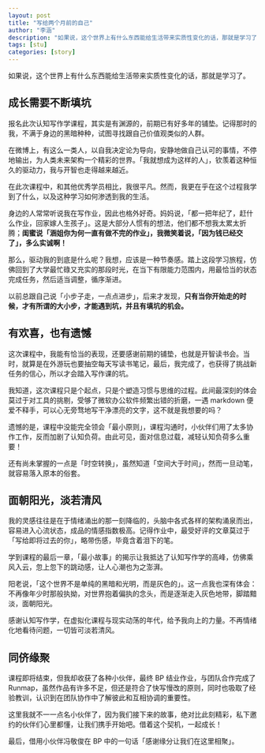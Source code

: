 ```yaml
---
layout: post
title: "写给两个月前的自己"
author: "李涵"
description: "如果说，这个世界上有什么东西能给生活带来实质性变化的话，那就是学习了。"
tags: [stu]
categories: [story]
---
```


如果说，这个世界上有什么东西能给生活带来实质性变化的话，那就是学习了。

## 成长需要不断填坑

报名此次认知写作学课程，其实是有渊源的，前期已有好多年的铺垫。记得那时的我，不满于身边的黑暗种种，试图寻找跟自己价值观类似的人群。

在微博上，有这么一类人，以自我决定论为导向，安静地做自己认可的事情，不停地输出，为人类未来架构一个精彩的世界。「我就想成为这样的人」，钦羡着这种恒久的驱动力，我与开智也走得越来越近。

在此次课程中，和其他优秀学员相比，我很平凡。然而，我更在乎在这个过程我学到了什么，以及这种学习如何渗透到我的生活。

身边的人常常听说我在写作业，因此也格外好奇。妈妈说，「都一把年纪了，赶什么作业，回家嫁人生孩子」。这是大部分人惯有的想法，他们都不想我太累太折腾；**闺蜜说「涵姐你为何一直有做不完的作业」，我微笑着说，「因为钱已经交了」，多么实诚啊！**

那么，驱动我的到底是什么呢？我想，应该是一种节奏感。踏上这段学习旅程，仿佛回到了大学最忙碌又充实的那段时光，在当下有限能力范围内，用最恰当的状态完成任务，然后适当调整，循序渐进。

以前总跟自己说「小步子走，一点点进步」，后来才发现，**只有当你开始走的时候，才有所谓的大小步，才能遇到坑，并且有填坑的机会。**

## 有欢喜，也有遗憾

这次课程中，我能有恰当的表现，还要感谢前期的铺垫，也就是开智读书会。当时，就算是在外游玩也要抽空每天写读书笔记，最后，我完成了，也获得了挑战新任务的信心，所以才会踏入写作课的坑。

我知道，这次课程只是个起点，只是个塑造习惯与思维的过程。此间最深刻的体会莫过于对工具的挑剔，受够了微软办公软件频繁出错的折磨，一遇 markdown 便爱不释手，可以心无旁骛地写干净漂亮的文字，这不就是我想要的吗？

遗憾的是，课程中没能完全领会「最小原则」，课程沟通时，小伙伴们用了太多协作工作，反而加剧了认知负荷。由此可见，面对信息过载，减轻认知负荷多么重要！

还有尚未掌握的一点是「时空转换」，虽然知道「空间大于时间」，然而一旦动笔，就容易落入原本的俗套。

## 面朝阳光，淡若清风

我的灵感往往是在于情绪涌出的那一刻降临的，头脑中各式各样的架构涌泉而出，容易进入心流状态，成品的情感指数极高。记得作业中，最受好评的文章莫过于「写给即将过去的你」，略带伤感，毕竟含着泪下的笔。

学到课程的最后一章，「最小故事」的揭示让我抵达了认知写作学的高峰，仿佛乘风入云，忽上忽下的跳动感，让人心潮也为之澎湃。

阳老说，「这个世界不是单纯的黑暗和光明，而是灰色的」。这一点我也深有体会：不再像年少时那般执拗，对世界抱着偏执的念头，而是逐渐走入灰色地带，脚踏黯淡，面朝阳光。

感谢认知写作学，在虚拟化课程与现实动荡的年代，给予我向上的力量。不再情绪化地看待问题，一切皆可淡若清风。

## 同侪缘聚

课程即将结束，但我却收获了各种小伙伴，最终 BP 结业作业，与团队合作完成了 Runmap，虽然作品有许多不足，但还是符合了快写慢改的原则，同时也吸取了经验教训，认识到在团队协作中了解彼此和互相协调的重要性。

这里我就不一一点名小伙伴了，因为我们接下来的故事，绝对比此刻精彩，私下邀约的伙伴们心里都懂，让我们携手开始吧。借着这个契机，一起成长！

最后，借用小伙伴冯敬俊在 BP 中的一句话「感谢缘分让我们在这里相聚」。

